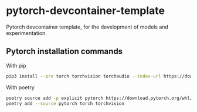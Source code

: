 # pytorch-devcontainer-template
Pytorch devcontainer template, for the development of models and experimentation.

## Pytorch installation commands

With pip

```bash
pip3 install --pre torch torchvision torchaudio --index-url https://download.pytorch.org/whl/nightly/cpu
```

With poetry 
```bash
poetry source add -p explicit pytorch https://download.pytorch.org/whl/cpu
poetry add --source pytorch torch torchvision
``````